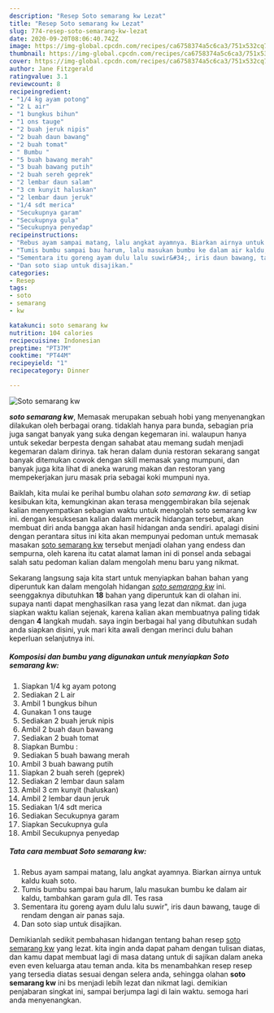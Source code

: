 ```yaml
---
description: "Resep Soto semarang kw Lezat"
title: "Resep Soto semarang kw Lezat"
slug: 774-resep-soto-semarang-kw-lezat
date: 2020-09-20T08:06:40.742Z
image: https://img-global.cpcdn.com/recipes/ca6758374a5c6ca3/751x532cq70/soto-semarang-kw-foto-resep-utama.jpg
thumbnail: https://img-global.cpcdn.com/recipes/ca6758374a5c6ca3/751x532cq70/soto-semarang-kw-foto-resep-utama.jpg
cover: https://img-global.cpcdn.com/recipes/ca6758374a5c6ca3/751x532cq70/soto-semarang-kw-foto-resep-utama.jpg
author: Jane Fitzgerald
ratingvalue: 3.1
reviewcount: 8
recipeingredient:
- "1/4 kg ayam potong"
- "2 L air"
- "1 bungkus bihun"
- "1 ons tauge"
- "2 buah jeruk nipis"
- "2 buah daun bawang"
- "2 buah tomat"
- " Bumbu "
- "5 buah bawang merah"
- "3 buah bawang putih"
- "2 buah sereh geprek"
- "2 lembar daun salam"
- "3 cm kunyit haluskan"
- "2 lembar daun jeruk"
- "1/4 sdt merica"
- "Secukupnya garam"
- "Secukupnya gula"
- "Secukupnya penyedap"
recipeinstructions:
- "Rebus ayam sampai matang, lalu angkat ayamnya. Biarkan airnya untuk kaldu kuah soto."
- "Tumis bumbu sampai bau harum, lalu masukan bumbu ke dalam air kaldu, tambahkan garam gula dll. Tes rasa"
- "Sementara itu goreng ayam dulu lalu suwir&#34;, iris daun bawang, tauge di rendam dengan air panas saja."
- "Dan soto siap untuk disajikan."
categories:
- Resep
tags:
- soto
- semarang
- kw

katakunci: soto semarang kw 
nutrition: 104 calories
recipecuisine: Indonesian
preptime: "PT37M"
cooktime: "PT44M"
recipeyield: "1"
recipecategory: Dinner

---
```



![Soto semarang kw](https://img-global.cpcdn.com/recipes/ca6758374a5c6ca3/751x532cq70/soto-semarang-kw-foto-resep-utama.jpg)

<b><i>soto semarang kw</i></b>, Memasak merupakan sebuah hobi yang menyenangkan dilakukan oleh berbagai orang. tidaklah hanya para bunda, sebagian pria juga sangat banyak yang suka dengan kegemaran ini. walaupun hanya untuk sekedar berpesta dengan sahabat atau memang sudah menjadi kegemaran dalam dirinya. tak heran dalam dunia restoran sekarang sangat banyak ditemukan cowok dengan skill memasak yang mumpuni, dan banyak juga kita lihat di aneka warung makan dan restoran yang mempekerjakan juru masak pria sebagai koki mumpuni nya.

Baiklah, kita mulai ke perihal bumbu olahan <i>soto semarang kw</i>. di setiap kesibukan kita, kemungkinan akan terasa menggembirakan bila sejenak kalian menyempatkan sebagian waktu untuk mengolah soto semarang kw ini. dengan kesuksesan kalian dalam meracik hidangan tersebut, akan membuat diri anda bangga akan hasil hidangan anda sendiri. apalagi disini dengan perantara situs ini kita akan mempunyai pedoman untuk memasak masakan <u>soto semarang kw</u> tersebut menjadi olahan yang endess dan sempurna, oleh karena itu catat alamat laman ini di ponsel anda sebagai salah satu pedoman kalian dalam mengolah menu baru yang nikmat.




Sekarang langsung saja kita start untuk menyiapkan bahan bahan yang diperuntuk kan dalam mengolah hidangan <u><i>soto semarang kw</i></u> ini. seenggaknya dibutuhkan <b>18</b> bahan yang diperuntuk kan di olahan ini. supaya nanti dapat menghasilkan rasa yang lezat dan nikmat. dan juga siapkan waktu kalian sejenak, karena kalian akan membuatnya paling tidak dengan <b>4</b> langkah mudah. saya ingin berbagai hal yang dibutuhkan sudah anda siapkan disini, yuk mari kita awali dengan merinci dulu bahan keperluan selanjutnya ini.

<!--inarticleads1-->

##### Komposisi dan bumbu yang digunakan untuk menyiapkan Soto semarang kw:

1. Siapkan 1/4 kg ayam potong
1. Sediakan 2 L air
1. Ambil 1 bungkus bihun
1. Gunakan 1 ons tauge
1. Sediakan 2 buah jeruk nipis
1. Ambil 2 buah daun bawang
1. Sediakan 2 buah tomat
1. Siapkan  Bumbu :
1. Sediakan 5 buah bawang merah
1. Ambil 3 buah bawang putih
1. Siapkan 2 buah sereh (geprek)
1. Sediakan 2 lembar daun salam
1. Ambil 3 cm kunyit (haluskan)
1. Ambil 2 lembar daun jeruk
1. Sediakan 1/4 sdt merica
1. Sediakan Secukupnya garam
1. Siapkan Secukupnya gula
1. Ambil Secukupnya penyedap




<!--inarticleads2-->

##### Tata cara membuat Soto semarang kw:

1. Rebus ayam sampai matang, lalu angkat ayamnya. Biarkan airnya untuk kaldu kuah soto.
1. Tumis bumbu sampai bau harum, lalu masukan bumbu ke dalam air kaldu, tambahkan garam gula dll. Tes rasa
1. Sementara itu goreng ayam dulu lalu suwir&#34;, iris daun bawang, tauge di rendam dengan air panas saja.
1. Dan soto siap untuk disajikan.




Demikianlah sedikit pembahasan hidangan tentang bahan resep <u>soto semarang kw</u> yang lezat. kita ingin anda dapat paham dengan tulisan diatas, dan kamu dapat membuat lagi di masa datang untuk di sajikan dalam aneka even even keluarga atau teman anda. kita bs menambahkan resep resep yang tersedia diatas sesuai dengan selera anda, sehingga olahan <b>soto semarang kw</b> ini bs menjadi lebih lezat dan nikmat lagi. demikian penjabaran singkat ini, sampai berjumpa lagi di lain waktu. semoga hari anda menyenangkan.
